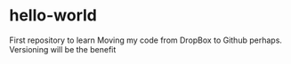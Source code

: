 # hello-world
First repository to learn
Moving my code from DropBox to Github perhaps. Versioning will be the benefit
